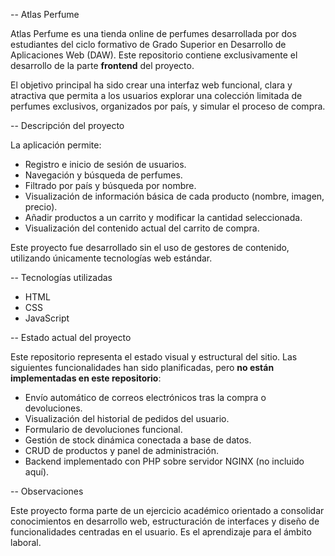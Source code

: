 -- Atlas Perfume

Atlas Perfume es una tienda online de perfumes desarrollada por dos estudiantes del ciclo formativo de Grado Superior en Desarrollo de Aplicaciones Web (DAW). Este repositorio contiene exclusivamente el desarrollo de la parte **frontend** del proyecto.

El objetivo principal ha sido crear una interfaz web funcional, clara y atractiva que permita a los usuarios explorar una colección limitada de perfumes exclusivos, organizados por país, y simular el proceso de compra.

-- Descripción del proyecto

La aplicación permite:

- Registro e inicio de sesión de usuarios.
- Navegación y búsqueda de perfumes.
- Filtrado por país y búsqueda por nombre.
- Visualización de información básica de cada producto (nombre, imagen, precio).
- Añadir productos a un carrito y modificar la cantidad seleccionada.
- Visualización del contenido actual del carrito de compra.

Este proyecto fue desarrollado sin el uso de gestores de contenido, utilizando únicamente tecnologías web estándar.

-- Tecnologías utilizadas

- HTML
- CSS
- JavaScript

-- Estado actual del proyecto

Este repositorio representa el estado visual y estructural del sitio. Las siguientes funcionalidades han sido planificadas, pero **no están implementadas en este repositorio**:

- Envío automático de correos electrónicos tras la compra o devoluciones.
- Visualización del historial de pedidos del usuario.
- Formulario de devoluciones funcional.
- Gestión de stock dinámica conectada a base de datos.
- CRUD de productos y panel de administración.
- Backend implementado con PHP sobre servidor NGINX (no incluido aquí).

-- Observaciones

Este proyecto forma parte de un ejercicio académico orientado a consolidar conocimientos en desarrollo web, estructuración de interfaces y diseño de funcionalidades centradas en el usuario. Es el aprendizaje para el ámbito laboral.
